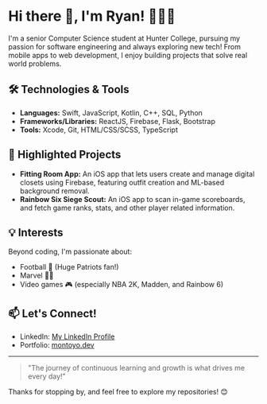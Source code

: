 # Hi there 👋, I'm Ryan! 👨🏻‍💻

I'm a senior Computer Science student at Hunter College, pursuing my passion for software engineering and always exploring new tech! From mobile apps to web development, I enjoy building projects that solve real world problems.

## 🛠️ Technologies & Tools
- **Languages:** Swift, JavaScript, Kotlin, C++, SQL, Python
- **Frameworks/Libraries:** ReactJS, Firebase, Flask, Bootstrap
- **Tools:** Xcode, Git, HTML/CSS/SCSS, TypeScript

## 🌟 Highlighted Projects
- **Fitting Room App:** An iOS app that lets users create and manage digital closets using Firebase, featuring outfit creation and ML-based background removal.
- **Rainbow Six Siege Scout:** An iOS app to scan in-game scoreboards, and fetch game ranks, stats, and  other player related information.

## 💡 Interests
Beyond coding, I'm passionate about:
- Football 🏈 (Huge Patriots fan!)
- Marvel 🦸‍♂️
- Video games 🎮 (especially NBA 2K, Madden, and Rainbow 6)

## 📫 Let's Connect!
- LinkedIn: [My LinkedIn Profile](https://www.linkedin.com/in/ryan-montoyo/)
- Portfolio: [montoyo.dev](https://montoyo.dev/)

---

> "The journey of continuous learning and growth is what drives me every day!" 

Thanks for stopping by, and feel free to explore my repositories! 😊
